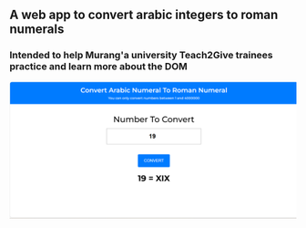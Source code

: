 ## A web app to convert arabic integers to roman numerals

### Intended to help Murang'a university Teach2Give trainees practice and learn more about the DOM

![Sample](./sample.png)
